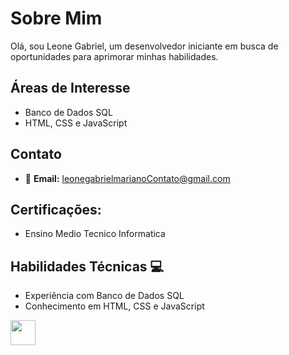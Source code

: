 # Sobre Mim

Olá, sou Leone Gabriel, um desenvolvedor iniciante em busca de oportunidades para aprimorar minhas habilidades.

## Áreas de Interesse

- Banco de Dados SQL
- HTML, CSS e JavaScript

## Contato

- &#x1F4E7; **Email:** leonegabrielmarianoContato@gmail.com

## Certificações:
- Ensino Medio Tecnico Informatica

## Habilidades Técnicas 💻

- Experiência com Banco de Dados SQL
- Conhecimento em HTML, CSS e JavaScript

<img style="height: 40px; width: 40px; border-radius= 10px; " src="https://cdn-icons-png.flaticon.com/128/5968/5968292.png" alt="">





  

